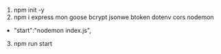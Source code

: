 1. npm init -y
2. npm i express mon
goose bcrypt jsonwe
btoken dotenv cors nodemon
- "start":"nodemon index.js",
3. npm run start